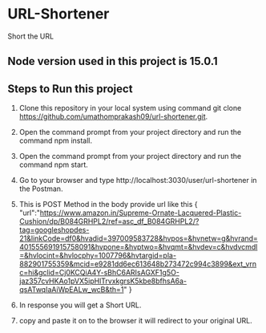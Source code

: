 # URL-Shortener
Short the URL

## Node version used in this project is 15.0.1

## Steps to Run this project
1. Clone this repository in your local system using command git clone https://github.com/umathomprakash09/url-shortener.git.
2. Open the command prompt from your project directory and run the command npm install.
3. Open the command prompt from your project directory and run the command npm start.
4. Go to your browser and type http://localhost:3030/user/url-shortener in the Postman.
5. This is POST Method in the body provide url like this 
{
    "url":"https://www.amazon.in/Supreme-Ornate-Lacquered-Plastic-Cushion/dp/B084GRHPL2/ref=asc_df_B084GRHPL2/?tag=googleshopdes-21&linkCode=df0&hvadid=397009583728&hvpos=&hvnetw=g&hvrand=401555691915758091&hvpone=&hvptwo=&hvqmt=&hvdev=c&hvdvcmdl=&hvlocint=&hvlocphy=1007796&hvtargid=pla-882901755359&mcid=e9281dd6ec613648b273472c994c3899&ext_vrnc=hi&gclid=Cj0KCQiA4Y-sBhC6ARIsAGXF1g5O-jaz357cvHKAo1pVX5ipHlTrvxkgrsK5kbe8bfhsA6a-qsATwqIaAiWpEALw_wcB&th=1"
} 

6. In response you will get a Short URL.
7. copy and paste it on to the browser it will redirect to your original URL.

